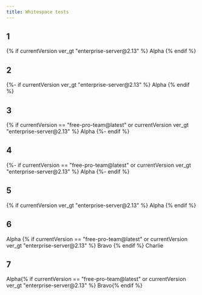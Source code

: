 ```yaml
---
title: Whitespace tests
---
```


## 1
<div class="example1">
{% if currentVersion ver_gt "enterprise-server@2.13" %}
  Alpha
{% endif %}
</div>

## 2
<div class="example2">
{%- if currentVersion ver_gt "enterprise-server@2.13" %}
  Alpha
{% endif %}
</div>

## 3
<div class="example3">
{% if currentVersion == "free-pro-team@latest" or currentVersion ver_gt "enterprise-server@2.13" %}
  Alpha
{%- endif %}
</div>

## 4
<div class="example4">
{%- if currentVersion == "free-pro-team@latest" or currentVersion ver_gt "enterprise-server@2.13" %}
  Alpha
{%- endif %}
</div>

## 5
<div class="example5">
{% if currentVersion ver_gt "enterprise-server@2.13" %}
  Alpha
{% endif %}
</div>

## 6
<div class="example6">
  Alpha
{% if currentVersion == "free-pro-team@latest" or currentVersion ver_gt "enterprise-server@2.13" %}
  Bravo
{% endif %}
  Charlie
</div>

## 7
<div class="example7">
Alpha{% if currentVersion == "free-pro-team@latest" or currentVersion ver_gt "enterprise-server@2.13" %}
Bravo{% endif %}
</div>
